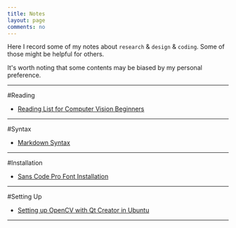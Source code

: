 ```yaml
---
title: Notes
layout: page
comments: no
---
```


Here I record some of my notes about `research` & `design` & `coding`. Some of those might be helpful for others.

It's worth noting that some contents may be biased by my personal preference.


----------
#Reading

- [Reading List for Computer Vision Beginners](./computer-vision-reading-list)




----------
#Syntax

- [Markdown Syntax](./markdown-syntax)




----------
#Installation

- [Sans Code Pro Font Installation](./sans-code-pro-installation)




----------

#Setting Up

- [Setting up OpenCV with Qt Creator in Ubuntu](./install-Qt-OpenCV-Ubuntu)




----------
